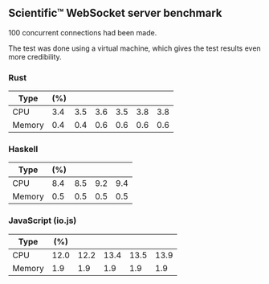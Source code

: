 ## Scientific™ WebSocket server benchmark

100 concurrent connections had been made.

The test was done using a virtual machine, which gives the test results even more credibility.

### Rust

| Type   | (%) |     |     |     |     |     |
| ------ | --- | --- |---- | --- | --- | --- |
| CPU    | 3.4 | 3.5 | 3.6 | 3.5 | 3.8 | 3.8 |
| Memory | 0.4 | 0.4 | 0.6 | 0.6 | 0.6 | 0.6 |

### Haskell

| Type   | (%) |     |     |     |
| ------ | --- | --- | --- | --- |
| CPU    | 8.4 | 8.5 | 9.2 | 9.4 |
| Memory | 0.5 | 0.5 | 0.5 | 0.5 |

### JavaScript (io.js)

| Type   | (%)  |      |      |      |      |
| ------ | ---- | ---- | ---- | ---- | ---- |
| CPU    | 12.0 | 12.2 | 13.4 | 13.5 | 13.9 |
| Memory | 1.9  | 1.9  | 1.9  | 1.9  | 1.9  |
